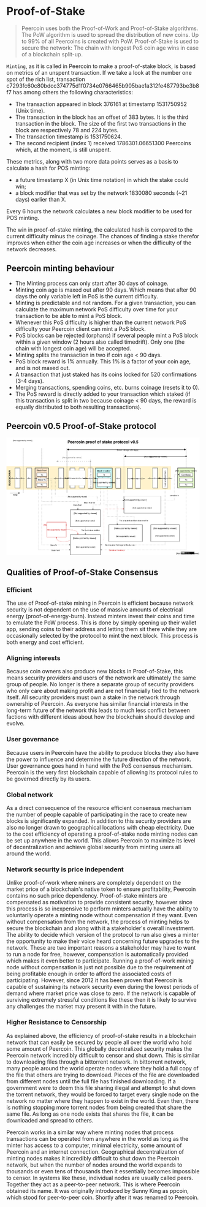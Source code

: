 # Proof-of-Stake

>Peercoin uses both the Proof-of-Work and Proof-of-Stake algorithms. The PoW algorithm is used to spread the distribution of new coins. Up to 99% of all Peercoins is created with PoW. Proof-of-Stake is used to secure the network: The chain with longest PoS coin age wins in case of a blockchain split-up.

`Minting`, as it is called in Peercoin to make a proof-of-stake block, is based on metrics of an unspent transaction.
If we take a look at the number one spot of the rich list, transaction c7293fc60c80bdcc374775d1f0734e0766465b905bae1a312fe487793be3b8f7 has among others the following characteristics:

* The transaction appeared in block 376161 at timestamp 1531750952 (Unix time).
* The transaction in the block has an offset of 383 bytes. It is the third transaction in the block. The size of the first two transactions in the block are respectively 78 and 224 bytes.
* The transaction timestamp is 1531750624.
* The second recipient (index 1) received 1786301.06651300 Peercoins which, at the moment, is still unspent.

These metrics, along with two more data points serves as a basis to calculate a hash for POS minting:

* a future timestamp X (in Unix time notation) in which the stake could win;
* a block modifier that was set by the network 1830080 seconds (~21 days) earlier than X.

Every 6 hours the network calculates a new block modifier to be used for POS minting.

The win in proof-of-stake minting, the calculated hash is compared to the current difficulty minus the coinage. The chances of finding a stake therefor improves when either the coin age increases or when the difficulty of the network decreases.

## Peercoin minting behaviour

* The Minting process can only start after 30 days of coinage.
* Minting coin age is maxed out after 90 days. Which means that after 90 days the only variable left in PoS is the current difficulty.
* Minting is predictable and not random. For a given transaction, you can calculate the maximum network PoS difficulty over time for your transaction to be able to mint a PoS block.
* Whenever this PoS difficulty is higher than the current network PoS difficulty your Peercoin client can mint a PoS block.
* PoS blocks can be rejected (orphans) if several people mint a PoS block within a given window (2 hours also called timedrift). Only one (the chain with longest coin age) will be accepted.
* Minting splits the transaction in two if coin age < 90 days.
* PoS block reward is 1% annually. This 1% is a factor of your coin age, and is not maxed out.
* A transaction that just staked has its coins locked for 520 confirmations (3-4 days).
* Merging transactions, spending coins, etc. burns coinage (resets it to 0).
* The PoS reward is directly added to your transaction which staked (if this transaction is split in two because coinage < 90 days, the reward is equally distributed to both resulting transactions).

## Peercoin v0.5 Proof-of-Stake protocol

![Peercoin PoS diagram](../img/pos-diagram.svg)

## Qualities of Proof-of-Stake Consensus

### Efficient
The use of Proof-of-stake mining in Peercoin is efficient because network security is not dependent on the use of massive amounts of electrical energy (proof-of-energy-burn). Instead minters invest their coins and time to emulate the PoW process. This is done by simply opening up their wallet app, sending coins to their address and letting them sit there while they are occasionally selected by the protocol to mint the next block. This process is both energy and cost efficient.

### Aligning interests
Because coin owners also produce new blocks in Proof-of-Stake, this means security providers and users of the network are ultimately the same group of people. No longer is there a separate group of security providers who only care about making profit and are not financially tied to the network itself. All security providers must own a stake in the network through ownership of Peercoin. As everyone has similar financial interests in the long-term future of the network this leads to much less conflict between factions with different ideas about how the blockchain should develop and evolve.

### User governance
Because users in Peercoin have the ability to produce blocks they also have the power to influence and determine the future direction of the network. User governance goes hand in hand with the PoS consensus mechanism. Peercoin is the very first blockchain capable of allowing its protocol rules to be governed directly by its users.

### Global network
As a direct consequence of the resource efficient consensus mechanism the number of people capable of participating in the race to create new blocks is significantly expanded. In addition to this security providers are also no longer drawn to geographical locations with cheap electricity. Due to the cost efficiency of operating a proof-of-stake node minting nodes can be set up anywhere in the world. This allows Peercoin to maximize its level of decentralization and achieve global security from minting users all around the world.

### Network security is price independent
Unlike proof-of-work where miners are completely dependent on the market price of a blockchain's native token to ensure profitability, Peercoin contains no such price dependency. Proof-of-stake minters are compensated as motivation to provide consistent security, however since this process is so inexpensive to perform minters actually have the ability to voluntarily operate a minting node without compensation if they want. Even without compensation from the network, the process of minting helps to secure the blockchain and along with it a stakeholder's overall investment. The ability to decide which version of the protocol to run also gives a minter the opportunity to make their voice heard concerning future upgrades to the network. These are two important reasons a stakeholder may have to want to run a node for free, however, compensation is automatically provided which makes it even better to participate. Running a proof-of-work mining node without compensation is just not possible due to the requirement of being profitable enough in order to afford the associated costs of participating. However, since 2012 it has been proven that Peercoin is capable of sustaining its network security even during the lowest periods of demand where market price was close to zero. If the network is capable of surviving extremely stressful conditions like these then it is likely to survive any challenges the market may present it with in the future.

### Higher Resistance to Censorship
As explained above, the efficiency of proof-of-stake results in a blockchain network that can easily be secured by people all over the world who hold some amount of Peercoin. This globally decentralized security makes the Peercoin network incredibly difficult to censor and shut down. This is similar to downloading files through a bittorrent network. In bittorrent network, many people around the world operate nodes where they hold a full copy of the file that others are trying to download. Pieces of the file are downloaded from different nodes until the full file has finished downloading. If a government were to deem this file sharing illegal and attempt to shut down the torrent network, they would be forced to target every single node on the network no matter where they happen to exist in the world. Even then, there is nothing stopping more torrent nodes from being created that share the same file. As long as one node exists that shares the file, it can be downloaded and spread to others.

Peercoin works in a similar way where minting nodes that process transactions can be operated from anywhere in the world as long as the minter has access to a computer, minimal electricity, some amount of Peercoin and an internet connection. Geographical decentralization of minting nodes makes it incredibly difficult to shut down the Peercoin network, but when the number of nodes around the world expands to thousands or even tens of thousands then it essentially becomes impossible to censor. In systems like these, individual nodes are usually called peers. Together they act as a peer-to-peer network. This is where Peercoin obtained its name. It was originally introduced by Sunny King as ppcoin, which stood for peer-to-peer coin. Shortly after it was renamed to Peercoin.
